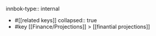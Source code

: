 innbok-type:: internal
- #[[related keys]]
collapsed:: true
- #key [[Finance/Projections]] > [[finantial projections]]




